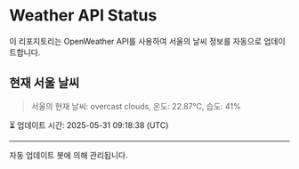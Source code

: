 
# Weather API Status

이 리포지토리는 OpenWeather API를 사용하여 서울의 날씨 정보를 자동으로 업데이트합니다.

## 현재 서울 날씨
> 서울의 현재 날씨: overcast clouds, 온도: 22.87°C, 습도: 41%

⏳ 업데이트 시간: 2025-05-31 09:18:38 (UTC)

---
자동 업데이트 봇에 의해 관리됩니다.
